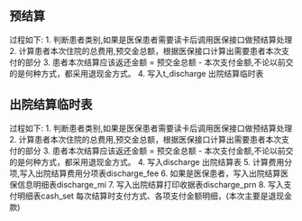 ## 预结算
过程如下:
    1. 判断患者类别,如果是医保患者需要读卡后调用医保接口做预结算处理
	2. 计算患者本次住院的总费用,预交金总额，根据医保接口计算出需要患者本次支付的部分
	3. 患者本次结算应该返还金额 = 预交金总额 - 本次支付金额,不论以前交的是何种方式，都采用退现金方式。
	4. 写入t_discharge 出院结算临时表

## 出院结算临时表
过程如下:
    1. 判断患者类别,如果是医保患者需要读卡后调用医保接口做预结算处理
	2. 计算患者本次住院的总费用,预交金总额，根据医保接口计算出需要患者本次支付的部分
	3. 患者本次结算应该返还金额 = 预交金总额 - 本次支付金额,不论以前交的是何种方式，都采用退现金方式。
	4. 写入discharge 出院结算表
	5. 计算费用分项,写入出院结算费用分项表discharge_fee
	6. 如果是医保患者，写入出院结算医保信息明细表discharge_mi
	7. 写入出院结算打印收据表discharge_prn 
	8. 写入支付明细表cash_set 每次结算时支付方式、各项支付金额明细，(本次主要是退现金款)
  